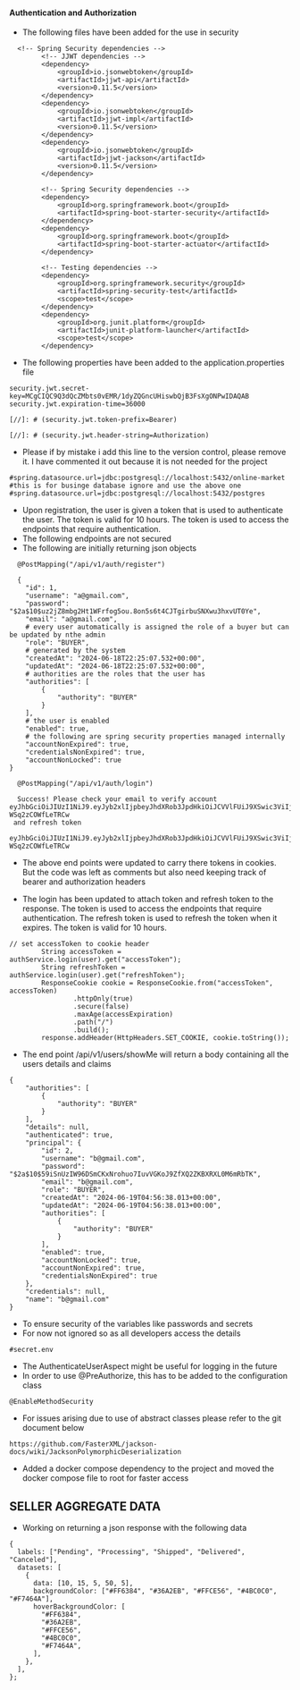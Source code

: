 #### Authentication and Authorization

- The following files have been added for the use in security

```
  <!-- Spring Security dependencies -->
		<!-- JJWT dependencies -->
		<dependency>
			<groupId>io.jsonwebtoken</groupId>
			<artifactId>jjwt-api</artifactId>
			<version>0.11.5</version>
		</dependency>
		<dependency>
			<groupId>io.jsonwebtoken</groupId>
			<artifactId>jjwt-impl</artifactId>
			<version>0.11.5</version>
		</dependency>
		<dependency>
			<groupId>io.jsonwebtoken</groupId>
			<artifactId>jjwt-jackson</artifactId>
			<version>0.11.5</version>
		</dependency>

		<!-- Spring Security dependencies -->
		<dependency>
			<groupId>org.springframework.boot</groupId>
			<artifactId>spring-boot-starter-security</artifactId>
		</dependency>
		<dependency>
			<groupId>org.springframework.boot</groupId>
			<artifactId>spring-boot-starter-actuator</artifactId>
		</dependency>

		<!-- Testing dependencies -->
		<dependency>
			<groupId>org.springframework.security</groupId>
			<artifactId>spring-security-test</artifactId>
			<scope>test</scope>
		</dependency>
		<dependency>
			<groupId>org.junit.platform</groupId>
			<artifactId>junit-platform-launcher</artifactId>
			<scope>test</scope>
		</dependency>
```

- The following properties have been added to the application.properties file

```
security.jwt.secret-key=MCgCIQC9Q3dQcZMbts0vEMR/1dyZQGncUHiswbQjB3FsXgONPwIDAQAB
security.jwt.expiration-time=36000

[//]: # (security.jwt.token-prefix=Bearer)

[//]: # (security.jwt.header-string=Authorization)
```

- Please if by mistake i add this line to the version control, please remove it. I have commented it out because it is
  not needed for the project

```
#spring.datasource.url=jdbc:postgresql://localhost:5432/online-market
#this is for businge database ignore and use the above one
#spring.datasource.url=jdbc:postgresql://localhost:5432/postgres
```

- Upon registration, the user is given a token that is used to authenticate the user. The token is valid for 10 hours.
  The token is used to access the endpoints that require authentication.
- The following endpoints are not secured
- The following are initially returning json objects

```
  @PostMapping("/api/v1/auth/register")
  
  {
    "id": 1,
    "username": "a@gmail.com",
    "password": "$2a$10$uz2jZ8mbg2Ht1WFrfog5ou.8on5s6t4CJTgirbuSNXwu3hxvUT0Ye",
    "email": "a@gmail.com",
    # every user automatically is assigned the role of a buyer but can be updated by nthe admin
    "role": "BUYER",
    # generated by the system
    "createdAt": "2024-06-18T22:25:07.532+00:00",
    "updatedAt": "2024-06-18T22:25:07.532+00:00",
    # authorities are the roles that the user has
    "authorities": [
        {
            "authority": "BUYER"
        }
    ],
    # the user is enabled
    "enabled": true,
    # the following are spring security properties managed internally
    "accountNonExpired": true,
    "credentialsNonExpired": true,
    "accountNonLocked": true
}

  @PostMapping("/api/v1/auth/login")
  
  Success! Please check your email to verify account 
eyJhbGciOiJIUzI1NiJ9.eyJyb2xlIjpbeyJhdXRob3JpdHkiOiJCVVlFUiJ9XSwic3ViIjoiYUBnbWFpbC5jb20iLCJpYXQiOjE3MTg3NDk5MjAsImV4cCI6MTcxODc0OTk1Nn0.hvTjeIny7uHtVFx4Ter06sWFFJG-WSq2zCOWfLeTRCw
 and refresh token
 eyJhbGciOiJIUzI1NiJ9.eyJyb2xlIjpbeyJhdXRob3JpdHkiOiJCVVlFUiJ9XSwic3ViIjoiYUBnbWFpbC5jb20iLCJpYXQiOjE3MTg3NDk5MjAsImV4cCI6MTcxODc0OTk1Nn0.hvTjeIny7uHtVFx4Ter06sWFFJG-WSq2zCOWfLeTRCw
```

- The above end points were updated to carry there tokens in cookies. But the code was left as comments but also need keeping track of bearer and authorization headers

- The login has been updated to attach token and refresh token to the response. The token is used to access the endpoints
  that require authentication. The refresh token is used to refresh the token when it expires. The token is valid for 10
  hours.
```
// set accessToken to cookie header
        String accessToken = authService.login(user).get("accessToken");
        String refreshToken = authService.login(user).get("refreshToken");
        ResponseCookie cookie = ResponseCookie.from("accessToken", accessToken)
                .httpOnly(true)
                .secure(false)
                .maxAge(accessExpiration)
                .path("/")
                .build();
        response.addHeader(HttpHeaders.SET_COOKIE, cookie.toString());
```

- The end point /api/v1/users/showMe will return a body containing all the users details and claims
```
{
    "authorities": [
        {
            "authority": "BUYER"
        }
    ],
    "details": null,
    "authenticated": true,
    "principal": {
        "id": 2,
        "username": "b@gmail.com",
        "password": "$2a$10$59iSnUzIW96DSmCKxNrohuo7IuvVGKoJ9ZfXQ2ZKBXRXL0M6mRbTK",
        "email": "b@gmail.com",
        "role": "BUYER",
        "createdAt": "2024-06-19T04:56:38.013+00:00",
        "updatedAt": "2024-06-19T04:56:38.013+00:00",
        "authorities": [
            {
                "authority": "BUYER"
            }
        ],
        "enabled": true,
        "accountNonLocked": true,
        "accountNonExpired": true,
        "credentialsNonExpired": true
    },
    "credentials": null,
    "name": "b@gmail.com"
}
```

- To ensure security of the variables like passwords and secrets
- For now not ignored so as all developers access the details
```gitignore
#secret.env
```
- The AuthenticateUserAspect might be useful for logging in the future
- In order to use @PreAuthorize, this has to be added to the configuration class
```
@EnableMethodSecurity
```

- For issues arising due to use of abstract classes please refer to the git document below
```
https://github.com/FasterXML/jackson-docs/wiki/JacksonPolymorphicDeserialization
```
- Added a docker compose dependency to the project and moved the docker compose file to root for faster access

## SELLER AGGREGATE DATA

- Working on returning a json response with the following data
```
{
  labels: ["Pending", "Processing", "Shipped", "Delivered", "Canceled"],
  datasets: [
    {
      data: [10, 15, 5, 50, 5],
      backgroundColor: ["#FF6384", "#36A2EB", "#FFCE56", "#4BC0C0", "#F7464A"],
      hoverBackgroundColor: [
        "#FF6384",
        "#36A2EB",
        "#FFCE56",
        "#4BC0C0",
        "#F7464A",
      ],
    },
  ],
};

```